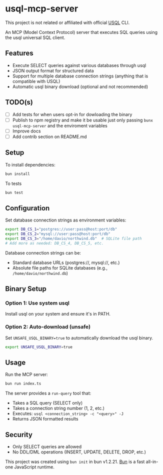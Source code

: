 # usql-mcp-server

This project is not related or affiliated with official [USQL](https://github.com/xo/usql) CLI.

An MCP (Model Context Protocol) server that executes SQL queries using the usql universal SQL client.

## Features

- Execute SELECT queries against various databases through usql
- JSON output format for structured data
- Support for multiple database connection strings (anything that is compatible with USQL)
- Automatic usql binary download (optional and not recommended)

## TODO(s)
- [ ] Add tests for when users opt-in for dowloading the binary
- [ ] Publish to npm registry and make it be usable just only passing `bunx usql-mcp-server` and the enviroment variables
- [ ] Improve docs
- [ ] Add contrib section on README.md

## Setup

To install dependencies:

```bash
bun install
```

To tests
```bash
bun test
```

## Configuration

Set database connection strings as environment variables:

```bash
export DB_CS_1="postgres://user:pass@host:port/db"
export DB_CS_2="mysql://user:pass@host:port/db"
export DB_CS_3="/home/davio/northwind.db"  # SQLite file path
# Add more as needed: DB_CS_4, DB_CS_5, etc.
```

Database connection strings can be:
- Standard database URLs (postgres://, mysql://, etc.)
- Absolute file paths for SQLite databases (e.g., `/home/davio/northwind.db`)

## Binary Setup

### Option 1: Use system usql
Install usql on your system and ensure it's in PATH.

### Option 2: Auto-download (unsafe)
Set `UNSAFE_USQL_BINARY=true` to automatically download the usql binary.

```bash
export UNSAFE_USQL_BINARY=true
```

## Usage

Run the MCP server:

```bash
bun run index.ts
```

The server provides a `run-query` tool that:
- Takes a SQL query (SELECT only)
- Takes a connection string number (1, 2, etc.)
- Executes: `usql <connection_string> -c "<query>" -J`
- Returns JSON formatted results

## Security

- Only SELECT queries are allowed
- No DDL/DML operations (INSERT, UPDATE, DELETE, DROP, etc.)

This project was created using `bun init` in bun v1.2.21. [Bun](https://bun.com) is a fast all-in-one JavaScript runtime.
